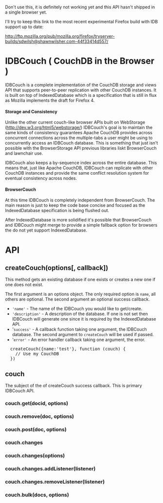 Don't use this, it is definitely not working yet and this API hasn't shipped in a single browser yet.

I'll try to keep this link to the most recent experimental Firefox build with IDB support up to date:

http://ftp.mozilla.org/pub/mozilla.org/firefox/tryserver-builds/sdwilsh@shawnwilsher.com-44f33414d557/

# IDBCouch ( CouchDB in the Browser )

IDBCouch is a complete implementation of the CouchDB storage and views API that supports peer-to-peer replication with other CouchDB instances. It is built on top of IndexedDatabase which is a specification that is still in flux as Mozilla implements the draft for Firefox 4.

#### Storage and Consistency

Unlike the other current couch-like browser APIs built on WebStorage (http://dev.w3.org/html5/webstorage/) IDBCouch's goal is to maintain the same kinds of consistency guarantees Apache CouchDB provides across concurrent connections across the multiple-tabs a user might be using to concurrently access an IDBCouch database. This is something that just isn't possible with the BrowserStorage API previous libraries liskt BrowserCouch and lawnchair use.

IDBCouch also keeps a by-sequence index across the entire database. This means that, just like Apache CouchDB, IDBCouch can replicate with other CouchDB instances and provide the same conflict resolution system for eventual consistency across nodes.

#### BrowserCouch

At this time IDBCouch is completely independent from BrowserCouch. The main reason is just to keep the code base concise and focused as the IndexedDatabase specification is being flushed out.

After IndexedDatabase is more solidified it's possible that BrowserCouch and IDBCouch might merge to provide a simple fallback option for browsers the do not yet support IndexedDatabase.

# API

## createCouch(options[, callback])

This method gets an existing database if one exists or creates a new one if one does not exist.

The first argument is an options object. The only required option is `name`, all others are optional. The second argument an optional success callback.

* `'name'` - The name of the IDBCouch you would like to get/create.
* `'description'` - A description of the database. If one is not set then IDBCouch will generate one since it is required by the IndexedDatabase API.
* '`success'` - A callback function taking one argument, the IDBCouch database. The second argument to `createCouch` will be used if passed.
* '`error'` - An error handler callback taking one argument, the error.

<pre>
  createCouch({name:'test'}, function (couch) {
    // Use my CouchDB
  })
</pre>

## couch

The subject of the of createCouch success callback. This is primary IDBCouch API.

### couch.get(docid, options)

### couch.remove(doc, options)

### couch.post(doc, options)

### couch.changes

### couch.changes(options)

### couch.changes.addListener(listener)

### couch.changes.removeListener(listener)

### couch.bulk(docs, options)


